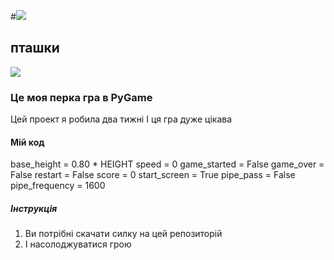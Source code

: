 #![](https://i.gifer.com/4foo.gif)
## пташки
![](https://uip.me/wp-content/uploads/2014/02/416710-7-tips-for-high-scores-on-flappy-bird.jpg)
### Це моя перка гра в PyGame 
Цей проект я робила два тижні
І ця гра дуже цікава
#### Мій код
base_height = 0.80 * HEIGHT
speed = 0
game_started = False
game_over = False
restart = False
score = 0
start_screen = True
pipe_pass = False
pipe_frequency = 1600
##### Інструкція
1) Ви потрібні скачати силку на  цей репозиторій
2) І насолоджуватися грою
